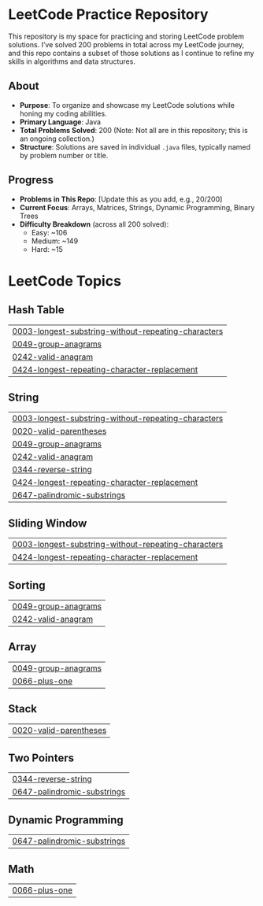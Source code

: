 # LeetCode Practice Repository

This repository is my space for practicing and storing LeetCode problem solutions. I’ve solved 200 problems in total across my LeetCode journey, and this repo contains a subset of those solutions as I continue to refine my skills in algorithms and data structures.

## About
- **Purpose**: To organize and showcase my LeetCode solutions while honing my coding abilities.
- **Primary Language**: Java
- **Total Problems Solved**: 200 (Note: Not all are in this repository; this is an ongoing collection.)
- **Structure**: Solutions are saved in individual `.java` files, typically named by problem number or title.

## Progress
- **Problems in This Repo**: [Update this as you add, e.g., 20/200]
- **Current Focus**: Arrays, Matrices, Strings, Dynamic Programming, Binary Trees
- **Difficulty Breakdown** (across all 200 solved):
  - Easy: ~106
  - Medium: ~149
  - Hard: ~15
  

<!---LeetCode Topics Start-->
# LeetCode Topics
## Hash Table
|  |
| ------- |
| [0003-longest-substring-without-repeating-characters](https://github.com/Pratikshapandey1609/LeetcodePractice/tree/master/0003-longest-substring-without-repeating-characters) |
| [0049-group-anagrams](https://github.com/Pratikshapandey1609/LeetcodePractice/tree/master/0049-group-anagrams) |
| [0242-valid-anagram](https://github.com/Pratikshapandey1609/LeetcodePractice/tree/master/0242-valid-anagram) |
| [0424-longest-repeating-character-replacement](https://github.com/Pratikshapandey1609/LeetcodePractice/tree/master/0424-longest-repeating-character-replacement) |
## String
|  |
| ------- |
| [0003-longest-substring-without-repeating-characters](https://github.com/Pratikshapandey1609/LeetcodePractice/tree/master/0003-longest-substring-without-repeating-characters) |
| [0020-valid-parentheses](https://github.com/Pratikshapandey1609/LeetcodePractice/tree/master/0020-valid-parentheses) |
| [0049-group-anagrams](https://github.com/Pratikshapandey1609/LeetcodePractice/tree/master/0049-group-anagrams) |
| [0242-valid-anagram](https://github.com/Pratikshapandey1609/LeetcodePractice/tree/master/0242-valid-anagram) |
| [0344-reverse-string](https://github.com/Pratikshapandey1609/LeetcodePractice/tree/master/0344-reverse-string) |
| [0424-longest-repeating-character-replacement](https://github.com/Pratikshapandey1609/LeetcodePractice/tree/master/0424-longest-repeating-character-replacement) |
| [0647-palindromic-substrings](https://github.com/Pratikshapandey1609/LeetcodePractice/tree/master/0647-palindromic-substrings) |
## Sliding Window
|  |
| ------- |
| [0003-longest-substring-without-repeating-characters](https://github.com/Pratikshapandey1609/LeetcodePractice/tree/master/0003-longest-substring-without-repeating-characters) |
| [0424-longest-repeating-character-replacement](https://github.com/Pratikshapandey1609/LeetcodePractice/tree/master/0424-longest-repeating-character-replacement) |
## Sorting
|  |
| ------- |
| [0049-group-anagrams](https://github.com/Pratikshapandey1609/LeetcodePractice/tree/master/0049-group-anagrams) |
| [0242-valid-anagram](https://github.com/Pratikshapandey1609/LeetcodePractice/tree/master/0242-valid-anagram) |
## Array
|  |
| ------- |
| [0049-group-anagrams](https://github.com/Pratikshapandey1609/LeetcodePractice/tree/master/0049-group-anagrams) |
| [0066-plus-one](https://github.com/Pratikshapandey1609/LeetcodePractice/tree/master/0066-plus-one) |
## Stack
|  |
| ------- |
| [0020-valid-parentheses](https://github.com/Pratikshapandey1609/LeetcodePractice/tree/master/0020-valid-parentheses) |
## Two Pointers
|  |
| ------- |
| [0344-reverse-string](https://github.com/Pratikshapandey1609/LeetcodePractice/tree/master/0344-reverse-string) |
| [0647-palindromic-substrings](https://github.com/Pratikshapandey1609/LeetcodePractice/tree/master/0647-palindromic-substrings) |
## Dynamic Programming
|  |
| ------- |
| [0647-palindromic-substrings](https://github.com/Pratikshapandey1609/LeetcodePractice/tree/master/0647-palindromic-substrings) |
## Math
|  |
| ------- |
| [0066-plus-one](https://github.com/Pratikshapandey1609/LeetcodePractice/tree/master/0066-plus-one) |
<!---LeetCode Topics End-->